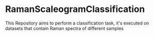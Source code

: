 # RamanScaleogramClassification

This Repository aims to perform a classification task, it's executed on datasets that contain Raman spectra of different samples

